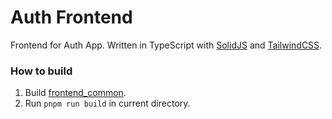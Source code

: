 # Auth Frontend

Frontend for Auth App. Written in TypeScript with [SolidJS](https://www.solidjs.com) and [TailwindCSS](https://tailwindcss.com). 

### How to build

1. Build [frontend_common](../libraries/frontend_common).
2. Run `pnpm run build` in current directory.
